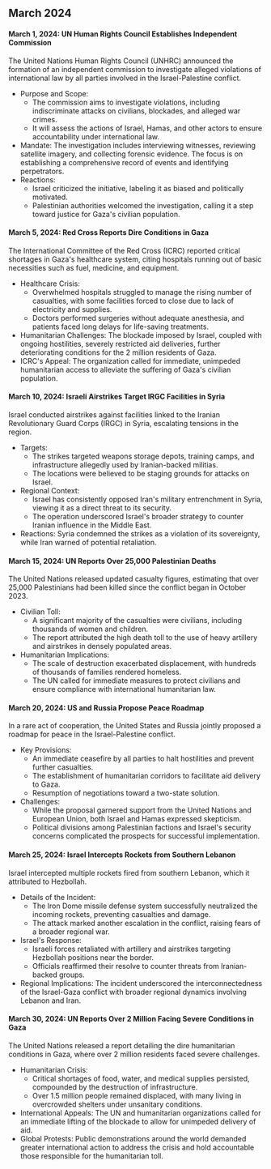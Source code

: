 ## March 2024
#### March 1, 2024: UN Human Rights Council Establishes Independent Commission

The United Nations Human Rights Council (UNHRC) announced the formation of an independent commission to investigate alleged violations of international law by all parties involved in the Israel-Palestine conflict.

-   Purpose and Scope:
    -   The commission aims to investigate violations, including indiscriminate attacks on civilians, blockades, and alleged war crimes.
    -   It will assess the actions of Israel, Hamas, and other actors to ensure accountability under international law.
-   Mandate: The investigation includes interviewing witnesses, reviewing satellite imagery, and collecting forensic evidence. The focus is on establishing a comprehensive record of events and identifying perpetrators.
-   Reactions:
    -   Israel criticized the initiative, labeling it as biased and politically motivated.
    -   Palestinian authorities welcomed the investigation, calling it a step toward justice for Gaza's civilian population.

#### March 5, 2024: Red Cross Reports Dire Conditions in Gaza

The International Committee of the Red Cross (ICRC) reported critical shortages in Gaza's healthcare system, citing hospitals running out of basic necessities such as fuel, medicine, and equipment.

-   Healthcare Crisis:
    -   Overwhelmed hospitals struggled to manage the rising number of casualties, with some facilities forced to close due to lack of electricity and supplies.
    -   Doctors performed surgeries without adequate anesthesia, and patients faced long delays for life-saving treatments.
-   Humanitarian Challenges: The blockade imposed by Israel, coupled with ongoing hostilities, severely restricted aid deliveries, further deteriorating conditions for the 2 million residents of Gaza.
-   ICRC's Appeal: The organization called for immediate, unimpeded humanitarian access to alleviate the suffering of Gaza's civilian population.

#### March 10, 2024: Israeli Airstrikes Target IRGC Facilities in Syria

Israel conducted airstrikes against facilities linked to the Iranian Revolutionary Guard Corps (IRGC) in Syria, escalating tensions in the region.

-   Targets:
    -   The strikes targeted weapons storage depots, training camps, and infrastructure allegedly used by Iranian-backed militias.
    -   The locations were believed to be staging grounds for attacks on Israel.
-   Regional Context:
    -   Israel has consistently opposed Iran's military entrenchment in Syria, viewing it as a direct threat to its security.
    -   The operation underscored Israel's broader strategy to counter Iranian influence in the Middle East.
-   Reactions: Syria condemned the strikes as a violation of its sovereignty, while Iran warned of potential retaliation.

#### March 15, 2024: UN Reports Over 25,000 Palestinian Deaths

The United Nations released updated casualty figures, estimating that over 25,000 Palestinians had been killed since the conflict began in October 2023.

-   Civilian Toll:
    -   A significant majority of the casualties were civilians, including thousands of women and children.
    -   The report attributed the high death toll to the use of heavy artillery and airstrikes in densely populated areas.
-   Humanitarian Implications:
    -   The scale of destruction exacerbated displacement, with hundreds of thousands of families rendered homeless.
    -   The UN called for immediate measures to protect civilians and ensure compliance with international humanitarian law.

#### March 20, 2024: US and Russia Propose Peace Roadmap

In a rare act of cooperation, the United States and Russia jointly proposed a roadmap for peace in the Israel-Palestine conflict.

-   Key Provisions:
    -   An immediate ceasefire by all parties to halt hostilities and prevent further casualties.
    -   The establishment of humanitarian corridors to facilitate aid delivery to Gaza.
    -   Resumption of negotiations toward a two-state solution.
-   Challenges:
    -   While the proposal garnered support from the United Nations and European Union, both Israel and Hamas expressed skepticism.
    -   Political divisions among Palestinian factions and Israel's security concerns complicated the prospects for successful implementation.

#### March 25, 2024: Israel Intercepts Rockets from Southern Lebanon

Israel intercepted multiple rockets fired from southern Lebanon, which it attributed to Hezbollah.

-   Details of the Incident:
    -   The Iron Dome missile defense system successfully neutralized the incoming rockets, preventing casualties and damage.
    -   The attack marked another escalation in the conflict, raising fears of a broader regional war.
-   Israel's Response:
    -   Israeli forces retaliated with artillery and airstrikes targeting Hezbollah positions near the border.
    -   Officials reaffirmed their resolve to counter threats from Iranian-backed groups.
-   Regional Implications: The incident underscored the interconnectedness of the Israel-Gaza conflict with broader regional dynamics involving Lebanon and Iran.

#### March 30, 2024: UN Reports Over 2 Million Facing Severe Conditions in Gaza

The United Nations released a report detailing the dire humanitarian conditions in Gaza, where over 2 million residents faced severe challenges.

-   Humanitarian Crisis:
    -   Critical shortages of food, water, and medical supplies persisted, compounded by the destruction of infrastructure.
    -   Over 1.5 million people remained displaced, with many living in overcrowded shelters under unsanitary conditions.
-   International Appeals: The UN and humanitarian organizations called for an immediate lifting of the blockade to allow for unimpeded delivery of aid.
-   Global Protests: Public demonstrations around the world demanded greater international action to address the crisis and hold accountable those responsible for the humanitarian toll.